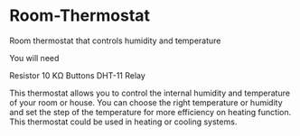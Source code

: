 # Room-Thermostat
Room thermostat that controls humidity and temperature 

You will need

Resistor 10 ΚΩ
Buttons
DHT-11
Relay

This thermostat allows you to control the internal humidity and temperature of your room or house. 
You can choose the right temperature or humidity and set the step of the temperature for more efficiency on heating function. 
This thermostat could be used in heating or cooling systems.  
